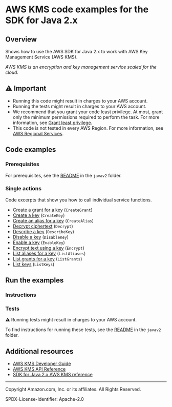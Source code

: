 <!--Generated by WRITEME on 2023-04-19 11:13:20.281974 (UTC)-->
# AWS KMS code examples for the SDK for Java 2.x

## Overview

Shows how to use the AWS SDK for Java 2.x to work with AWS Key Management Service (AWS KMS).

<!--custom.overview.start-->
<!--custom.overview.end-->

*AWS KMS is an encryption and key management service scaled for the cloud.*

## ⚠ Important

* Running this code might result in charges to your AWS account.
* Running the tests might result in charges to your AWS account.
* We recommend that you grant your code least privilege. At most, grant only the minimum permissions required to perform the task. For more information, see [Grant least privilege](https://docs.aws.amazon.com/IAM/latest/UserGuide/best-practices.html#grant-least-privilege).
* This code is not tested in every AWS Region. For more information, see [AWS Regional Services](https://aws.amazon.com/about-aws/global-infrastructure/regional-product-services).

<!--custom.important.start-->
<!--custom.important.end-->

## Code examples

### Prerequisites

For prerequisites, see the [README](../../README.md#Prerequisites) in the `javav2` folder.


<!--custom.prerequisites.start-->
<!--custom.prerequisites.end-->

### Single actions

Code excerpts that show you how to call individual service functions.

* [Create a grant for a key](src/main/java/com/example/kms/CreateGrant.java#L58) (`CreateGrant`)
* [Create a key](src/main/java/com/example/kms/CreateCustomerKey.java#L44) (`CreateKey`)
* [Create an alias for a key](src/main/java/com/example/kms/CreateAlias.java#L55) (`CreateAlias`)
* [Decrypt ciphertext](src/main/java/com/example/kms/EncryptDataKey.java#L86) (`Decrypt`)
* [Describe a key](src/main/java/com/example/kms/DescribeKey.java#L55) (`DescribeKey`)
* [Disable a key](src/main/java/com/example/kms/DisableCustomerKey.java#L53) (`DisableKey`)
* [Enable a key](src/main/java/com/example/kms/EnableCustomerKey.java#L52) (`EnableKey`)
* [Encrypt text using a key](src/main/java/com/example/kms/EncryptDataKey.java#L59) (`Encrypt`)
* [List aliases for a key](src/main/java/com/example/kms/ListAliases.java#L44) (`ListAliases`)
* [List grants for a key](src/main/java/com/example/kms/ListGrants.java#L55) (`ListGrants`)
* [List keys](src/main/java/com/example/kms/ListKeys.java#L44) (`ListKeys`)

## Run the examples

### Instructions


<!--custom.instructions.start-->
<!--custom.instructions.end-->



### Tests

⚠ Running tests might result in charges to your AWS account.


To find instructions for running these tests, see the [README](../../README.md#Tests)
in the `javav2` folder.



<!--custom.tests.start-->
<!--custom.tests.end-->

## Additional resources

* [AWS KMS Developer Guide](https://docs.aws.amazon.com/kms/latest/developerguide/overview.html)
* [AWS KMS API Reference](https://docs.aws.amazon.com/kms/latest/APIReference/Welcome.html)
* [SDK for Java 2.x AWS KMS reference](https://sdk.amazonaws.com/java/api/latest/software/amazon/awssdk/services/kms/package-summary.html)

<!--custom.resources.start-->
<!--custom.resources.end-->

---

Copyright Amazon.com, Inc. or its affiliates. All Rights Reserved.

SPDX-License-Identifier: Apache-2.0